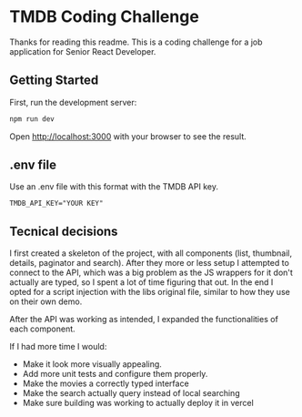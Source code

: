 # TMDB Coding Challenge
Thanks for reading this readme. This is a coding challenge for a job application for Senior React Developer.

## Getting Started

First, run the development server:

```bash
npm run dev
```

Open [http://localhost:3000](http://localhost:3000) with your browser to see the result.

## .env file

Use an .env file with this format with the TMDB API key.
```
TMDB_API_KEY="YOUR KEY"
```

## Tecnical decisions

I first created a skeleton of the project, with all components (list, thumbnail, details, paginator and search). After they more or less setup I attempted to connect to the API, which was a big problem as the JS wrappers for it don't actually are typed, so I spent a lot of time figuring that out. In the end I opted for a script injection with the libs original file, similar to how they use on their own demo.

After the API was working as intended, I expanded the functionalities of each component.

If I had more time I would:
- Make it look more visually appealing.
- Add more unit tests and configure them properly.
- Make the movies a correctly typed interface
- Make the search actually query instead of local searching
- Make sure building was working to actually deploy it in vercel